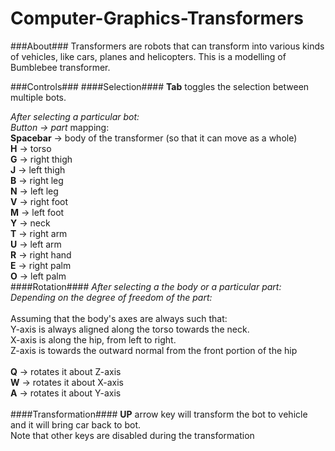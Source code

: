 Computer-Graphics-Transformers
==============================

###About###
Transformers are robots that can transform into various kinds of vehicles, like cars, planes and helicopters.
This is a modelling of Bumblebee transformer.

###Controls###
####Selection####
**Tab** toggles the selection between multiple bots.<br>

*After selecting a particular bot:*<br>
*Button -> part* mapping:<br>
**Spacebar** -> body of the transformer (so that it can move as a whole)<br>
**H** -> torso<br>
**G** -> right thigh<br>
**J** -> left thigh<br>
**B** -> right leg<br>
**N** -> left leg<br>
**V** -> right foot<br>
**M** -> left foot<br>
**Y** -> neck<br>
**T** -> right arm<br>
**U** -> left arm<br>
**R** -> right hand<br>
**E** -> right palm<br>
**O** -> left palm<br>
####Rotation####
*After selecting a the body or a particular part:*<br>
*Depending on the degree of freedom of the part:*<br><br>
Assuming that the body's axes are always such that:<br>
Y-axis is always aligned along the torso towards the neck.<br>
X-axis is along the hip, from left to right.<br>
Z-axis is towards the outward normal from the front portion of the hip<br><br>
**Q** -> rotates it about Z-axis<br>
**W** -> rotates it about X-axis<br>
**A** -> rotates it about Y-axis<br>
<br>
####Transformation####
**UP** arrow key will transform the bot to vehicle and it will bring car back to bot.<br>
Note that other keys are disabled during the transformation


